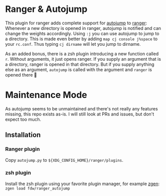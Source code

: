 # Ranger & Autojump

This plugin for ranger adds complete support for [autojump](https://github.com/wting/autojump) to [ranger](https://github.com/ranger/ranger):
Whenever a new directory is opened in ranger, autojump is notified and can change the weights accordingly.
Using `:j` you can use autojump to jump to a directory. This is made even better by adding `map cj console j%space` to your `rc.conf`. Thus typing `cj dirname` will let you jump to dirname.

As an added bonus, there is a zsh plugin introducing a new function called `r`. Without arguments, it just opens ranger. If you supply an argument that is a directory, ranger is opened in that directory. But if you supply anything else as an argument, `autojump` is called with the argument and `ranger` is opened there 🧙

# Maintenance Mode
As autojump seems to be unmaintained and there's not really any features missing, this repo exists as-is. I will still look at PRs and issues, but don't expect too much.

## Installation
### Ranger plugin
Copy `autojump.py` to `${XDG_CONFIG_HOME}/ranger/plugins`.

### zsh plugin
Install the zsh plugin using your favorite plugin manager, for example [zgen](https://github.com/tarjoilija/zgen): `zgen load fdw/ranger_autojump`
